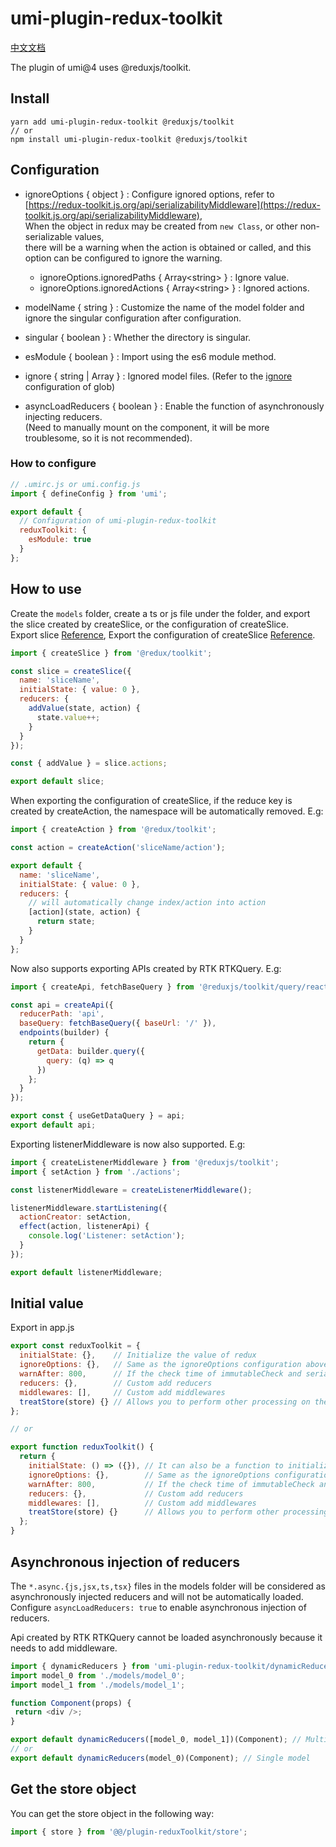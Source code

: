 # umi-plugin-redux-toolkit

[中文文档](README_zhCN.md)

The plugin of umi@4 uses @reduxjs/toolkit.

## Install

```
yarn add umi-plugin-redux-toolkit @reduxjs/toolkit
// or
npm install umi-plugin-redux-toolkit @reduxjs/toolkit
```

## Configuration

* ignoreOptions { object } : Configure ignored options, refer to   
  [https://redux-toolkit.js.org/api/serializabilityMiddleware](https://redux-toolkit.js.org/api/serializabilityMiddleware),   
  When the object in redux may be created from `new Class`, or other non-serializable values,   
  there will be a warning when the action is obtained or called, and this option can be configured to ignore the warning.
  * ignoreOptions.ignoredPaths { Array&lt;string&gt; } : Ignore value.
  * ignoreOptions.ignoredActions  { Array&lt;string&gt; } : Ignored actions.

* modelName { string } : Customize the name of the model folder and ignore the singular configuration after configuration.
* singular { boolean } : Whether the directory is singular.
* esModule { boolean } : Import using the es6 module method.
* ignore { string | Array<string> } : Ignored model files. (Refer to the [ignore](https://www.npmjs.com/package/glob#options) configuration of glob)
* asyncLoadReducers { boolean } : Enable the function of asynchronously injecting reducers.   
  (Need to manually mount on the component, it will be more troublesome, so it is not recommended).

### How to configure

```javascript
// .umirc.js or umi.config.js
import { defineConfig } from 'umi';

export default {
  // Configuration of umi-plugin-redux-toolkit
  reduxToolkit: {
    esModule: true
  }
};
```

## How to use

Create the `models` folder, create a ts or js file under the folder, and export the slice created by createSlice, or the configuration of createSlice.   
Export slice [Reference](https://github.com/duan602728596/umi-plugin-redux-toolkit/blob/main/example/src/pages/models/add.js),
Export the configuration of createSlice [Reference](https://github.com/duan602728596/umi-plugin-redux-toolkit/blob/main/example/src/pages/models/index.js).   

```javascript
import { createSlice } from '@redux/toolkit';

const slice = createSlice({
  name: 'sliceName',
  initialState: { value: 0 },
  reducers: {
    addValue(state, action) {
      state.value++;
    }
  }
});

const { addValue } = slice.actions;

export default slice;
```

When exporting the configuration of createSlice, if the reduce key is created by createAction, the namespace will be automatically removed. E.g:

```javascript
import { createAction } from '@redux/toolkit';

const action = createAction('sliceName/action');

export default {
  name: 'sliceName',
  initialState: { value: 0 },
  reducers: {
    // will automatically change index/action into action
    [action](state, action) {
      return state;
    }
  }
};
```

Now also supports exporting APIs created by RTK RTKQuery. E.g:

```javascript
import { createApi, fetchBaseQuery } from '@reduxjs/toolkit/query/react';

const api = createApi({
  reducerPath: 'api',
  baseQuery: fetchBaseQuery({ baseUrl: '/' }),
  endpoints(builder) {
    return {
      getData: builder.query({
        query: (q) => q
      })
    };
  }
});

export const { useGetDataQuery } = api;
export default api;
```

Exporting listenerMiddleware is now also supported. E.g:

```javascript
import { createListenerMiddleware } from '@reduxjs/toolkit';
import { setAction } from './actions';

const listenerMiddleware = createListenerMiddleware();

listenerMiddleware.startListening({
  actionCreator: setAction,
  effect(action, listenerApi) {
    console.log('Listener: setAction');
  }
});

export default listenerMiddleware;
```

## Initial value

Export in app.js

```javascript
export const reduxToolkit = {
  initialState: {},    // Initialize the value of redux
  ignoreOptions: {},   // Same as the ignoreOptions configuration above, it will be merged
  warnAfter: 800,      // If the check time of immutableCheck and serializableCheck exceeds 32ms, there will be a warning. Modify the warning time
  reducers: {},        // Custom add reducers
  middlewares: [],     // Custom add middlewares
  treatStore(store) {} // Allows you to perform other processing on the store, such as mounting some monitoring methods
};

// or

export function reduxToolkit() {
  return {
    initialState: () => ({}), // It can also be a function to initialize the value of redux
    ignoreOptions: {},        // Same as the ignoreOptions configuration above, it will be merged
    warnAfter: 800,           // If the check time of immutableCheck and serializableCheck exceeds 32ms, there will be a warning. Modify the warning time
    reducers: {},             // Custom add reducers
    middlewares: [],          // Custom add middlewares
    treatStore(store) {}      // Allows you to perform other processing on the store, such as mounting some monitoring methods
  };
}
```

## Asynchronous injection of reducers

The `*.async.{js,jsx,ts,tsx}` files in the models folder will be considered as asynchronously injected reducers and will not be automatically loaded.   
Configure `asyncLoadReducers: true` to enable asynchronous injection of reducers.   

Api created by RTK RTKQuery cannot be loaded asynchronously because it needs to add middleware.

```javascript
import { dynamicReducers } from 'umi-plugin-redux-toolkit/dynamicReducers';
import model_0 from './models/model_0';
import model_1 from './models/model_1';

function Component(props) {
 return <div />;
}

export default dynamicReducers([model_0, model_1])(Component); // Multiple models pass array
// or
export default dynamicReducers(model_0)(Component); // Single model
```

## Get the store object

You can get the store object in the following way:

```javascript
import { store } from '@@/plugin-reduxToolkit/store';
```